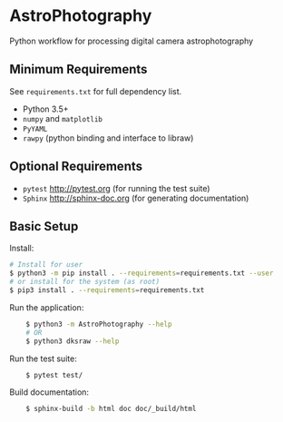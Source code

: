 # AstroPhotography

Python workflow for processing digital camera astrophotography


## Minimum Requirements

See `requirements.txt` for full dependency list.
- Python 3.5+
- `numpy` and `matplotlib`
- `PyYAML`
- `rawpy` (python binding and interface to libraw)


## Optional Requirements

- `pytest` http://pytest.org (for running the test suite)
- `Sphinx` http://sphinx-doc.org (for generating documentation)


## Basic Setup

Install:

```bash
# Install for user
$ python3 -m pip install . --requirements=requirements.txt --user
# or install for the system (as root)
$ pip3 install . --requirements=requirements.txt
```

Run the application:

```bash
    $ python3 -m AstroPhotography --help
    # OR
    $ python3 dksraw --help
```

Run the test suite:

```bash
    $ pytest test/
```

Build documentation:

```bash
    $ sphinx-build -b html doc doc/_build/html
```
